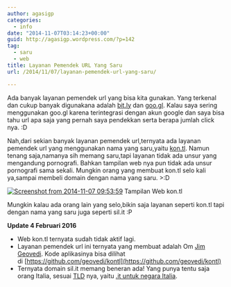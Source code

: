 ```yaml
---
author: agasigp
categories:
  - info
date: "2014-11-07T03:14:23+00:00"
guid: http://agasigp.wordpress.com/?p=142
tag:
  - saru
  - web
title: Layanan Pemendek URL Yang Saru
url: /2014/11/07/layanan-pemendek-url-yang-saru/

---
```

Ada banyak layanan pemendek url yang bisa kita gunakan. Yang terkenal dan cukup banyak digunakana adalah [bit.ly](https://bitly.com/ "bit.ly") dan [goo.gl](http://goo.gl/ "goo.gl"). Kalau saya sering menggunakan goo.gl karena terintegrasi dengan akun google dan saya bisa tahu url apa saja yang pernah saya pendekkan serta berapa jumlah click nya. :D

Nah,dari sekian banyak layanan pemendek url,ternyata ada layanan pemendek url yang menggunakan nama yang saru,yaitu [kon.tl](http://kon.tl). Namun tenang saja,namanya sih memang saru,tapi layanan tidak ada unsur yang mengandung pornografi. Bahkan tampilan web nya pun tidak ada unsur pornografi sama sekali. Mungkin orang yang membuat kon.tl selo kali ya,sampai membeli domain dengan nama yang saru. >:D

[![Screenshot from 2014-11-07 09:53:59](/wp-content/uploads/2014/11/screenshot-from-2014-11-07-095359.png?w=277)](/wp-content/uploads/2014/11/screenshot-from-2014-11-07-095359.png) Tampilan Web kon.tl

Mungkin kalau ada orang lain yang selo,bikin saja layanan seperti kon.tl tapi dengan nama yang saru juga seperti sil.it :P

**Update 4 Februari 2016**

- Web kon.tl ternyata sudah tidak aktif lagi.
- Layanan pemendek url ini ternyata yang membuat adalah Om [Jim Geovedi](https://twitter.com/geovedi). Kode aplikasinya bisa dilihat di [https://github.com/geovedi/kontl](https://github.com/geovedi/kontl)
- Ternyata domain sil.it memang beneran ada! Yang punya tentu saja orang Italia, sesuai [TLD](https://en.wikipedia.org/wiki/Top-level_domain) nya, yaitu [.it untuk negara Italia](https://en.wikipedia.org/wiki/.it).
